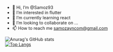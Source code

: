 - 👋 Hi, I’m @Samoz93
- 👀 I’m interested in flutter
- 🌱 I’m currently learning react
- 💞️ I’m looking to collaborate on ...
- 📫 How to reach me samozayncom@gmail.com

![Anurag's GitHub stats](https://github-readme-stats.vercel.app/api?username=Samoz93&count_private=true)
<br/>
[![Top Langs](https://github-readme-stats.vercel.app/api/top-langs/?username=Samoz93&layout=compact)](https://github.com/anuraghazra/github-readme-stats)

<!---
Samoz93/Samoz93 is a ✨ special ✨ repository because its `README.md` (this file) appears on your GitHub profile.
You can click the Preview link to take a look at your changes.
--->
